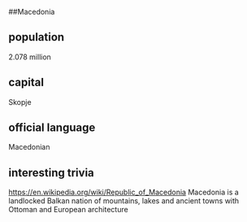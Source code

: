 ##Macedonia
## population
2.078 million

## capital
Skopje
 
## official language
Macedonian

## interesting trivia
https://en.wikipedia.org/wiki/Republic_of_Macedonia
Macedonia is a landlocked Balkan nation of mountains, lakes and ancient towns with Ottoman and European architecture



